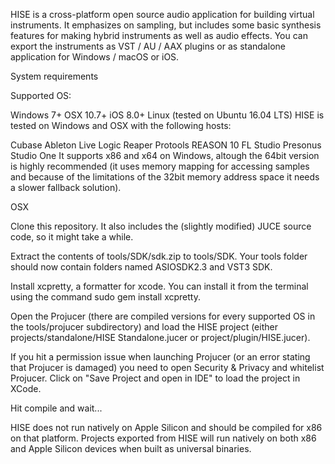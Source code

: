 HISE is a cross-platform open source audio application for building virtual instruments. It emphasizes on sampling, but includes some basic synthesis features for making hybrid instruments as well as audio effects. You can export the instruments as VST / AU / AAX plugins or as standalone application for Windows / macOS or iOS.


System requirements

Supported OS:

Windows 7+
OSX 10.7+
iOS 8.0+
Linux (tested on Ubuntu 16.04 LTS)
HISE is tested on Windows and OSX with the following hosts:

Cubase
Ableton Live
Logic
Reaper
Protools
REASON 10
FL Studio
Presonus Studio One
It supports x86 and x64 on Windows, altough the 64bit version is highly recommended (it uses memory mapping for accessing samples and because of the limitations of the 32bit memory address space it needs a slower fallback solution).

OSX

Clone this repository. It also includes the (slightly modified) JUCE source code, so it might take a while.

Extract the contents of tools/SDK/sdk.zip to tools/SDK. Your tools folder should now contain folders named ASIOSDK2.3 and VST3 SDK.

Install xcpretty, a formatter for xcode. You can install it from the terminal using the command sudo gem install xcpretty.

Open the Projucer (there are compiled versions for every supported OS in the tools/projucer subdirectory) and load the HISE project (either projects/standalone/HISE Standalone.jucer or project/plugin/HISE.jucer).

If you hit a permission issue when launching Projucer (or an error stating that Projucer is damaged) you need to open Security & Privacy and whitelist Projucer.
Click on "Save Project and open in IDE" to load the project in XCode.

Hit compile and wait...

HISE does not run natively on Apple Silicon and should be compiled for x86 on that platform. Projects exported from HISE will run natively on both x86 and Apple Silicon devices when built as universal binaries.
